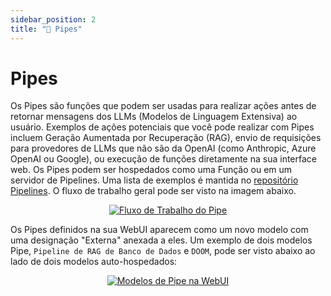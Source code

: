 ```yaml
---
sidebar_position: 2
title: "🔧 Pipes"
---
```


# Pipes
Os Pipes são funções que podem ser usadas para realizar ações antes de retornar mensagens dos LLMs (Modelos de Linguagem Extensiva) ao usuário. Exemplos de ações potenciais que você pode realizar com Pipes incluem Geração Aumentada por Recuperação (RAG), envio de requisições para provedores de LLMs que não são da OpenAI (como Anthropic, Azure OpenAI ou Google), ou execução de funções diretamente na sua interface web. Os Pipes podem ser hospedados como uma Função ou em um servidor de Pipelines. Uma lista de exemplos é mantida no [repositório Pipelines](https://github.com/open-webui/pipelines/tree/main/examples/pipelines). O fluxo de trabalho geral pode ser visto na imagem abaixo.

<p align="center">
  <a href="#">
    <img src="/images/pipelines/pipes.png" alt="Fluxo de Trabalho do Pipe" />
  </a>
</p>

Os Pipes definidos na sua WebUI aparecem como um novo modelo com uma designação "Externa" anexada a eles. Um exemplo de dois modelos Pipe, `Pipeline de RAG de Banco de Dados` e `DOOM`, pode ser visto abaixo ao lado de dois modelos auto-hospedados:

<p align="center">
  <a href="#">
    <img src="/images/pipelines/pipe-model-example.png" alt="Modelos de Pipe na WebUI" />
  </a>
</p>
